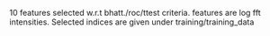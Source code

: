 10 features selected w.r.t bhatt./roc/ttest criteria. features are log fft intensities. Selected indices are given under training/training_data


  
